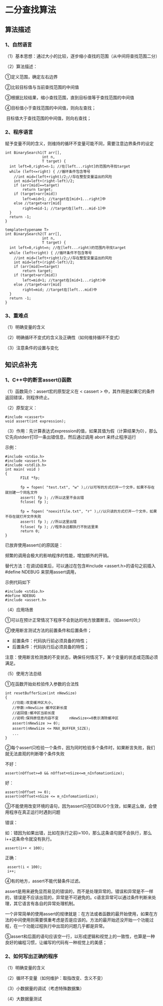 # 二分查找算法

## 算法描述

### 1、自然语言

（1）基本思想：通过大小的比较，逐步缩小查找的范围（从中间将查找范围二分）

（2）算法描述：

①定义范围，确定左右边界

②比较目标值与当前查找范围的中间值

③根据比较结果，缩小查找范围，直到目标值等于查找范围的中间值

④目标值小于查找范围的中间值，则向左查找；

​    目标值大于查找范围的中间值，则向右查找；

### 2、程序语言

赋予变量不同的含义，则维持的循环不变量可能不同，需要注意边界条件的设定

```
int BinarySearch1(T arr[],
                 int n,
                 T target) {
  int left=0,right=n-1; //在[left...right]的范围内寻找target
  while (left<=right) { //循环条件包含等号
    //int mid=(left+right)/2;//存在整型变量溢出的风险
    int mid=left+(right-left)/2;
    if (arr[mid]==target)
        return target;
    if (target>arr[mid])
        left=mid+1; //target在[mid+1...right]中
    else //target<arr[mid]
        right=mid-1; //target在[left...mid-1]中
  }
  return -1;
}
```

```
template<typename T>
int BinarySearch2(T arr[],
                 int n,
                 T target) {
  int left=0,right=n; //在[left...right)的范围内寻找target
  while (left<right) { //循环条件不包含等号
    //int mid=(left+right)/2;//存在整型变量溢出的风险
    int mid=left+(right-left)/2;
    if (arr[mid]==target)
        return target;
    if (target>arr[mid])
        left=mid+1; //target在[mid+1...right)中
    else //target<arr[mid]
        right=mid; //target在[left...mid)中
  }
  return -1;
}
```

### 3、重难点

（1）明确变量的含义

（2）明确循环不变式的含义及正确性（如何维持循环不变式）

（3）注意条件的设置与变化

## 知识点补充

### 1、C++中的断言assert()函数

（1）函数简介：assert宏的原型定义在 < cassert > 中，其作用是如果它的条件返回错误，则程序终止。

（2）原型定义：

```
#include <cassert>
void assert(int expression);
```

（3）作用：先计算表达式expression的值，如果其值为假（计算结果为0），那么它先向stderr打印一条出错信息，然后通过调用 abort 来终止程序运行

示例：

```
#include <stdio.h>
#include <assert.h>
#include <stdlib.h>
int main( void )
{
       FILE *fp;
    
       fp = fopen( "test.txt", "w" );//以可写的方式打开一个文件，如果不存在就创建一个同名文件
       assert( fp ); //所以这里不会出错
       fclose( fp );
    
       fp = fopen( "noexitfile.txt", "r" );//以只读的方式打开一个文件，如果不存在就打开文件失败
       assert( fp ); //所以这里出错
       fclose( fp ); //程序永远都执行不到这里来
       return 0;
}
```

已放弃使用assert()的原因是：

频繁的调用会极大的影响程序的性能，增加额外的开销。

替代方法：在调试结束后，可以通过在包含#include <assert.h>的语句之前插入 #define NDEBUG 来禁用assert调用，

示例代码如下

```
#include <stdio.h>
#define NDEBUG
#include <assert.h>
```

（4）应用场景

①可以在预计正常情况下程序不会到达的地方放置断言。（如assert(0);）

②使用断言测试方法的前置条件和后置条件；

- 前置条件：代码执行前必须具备的特性；
- 后置条件：代码执行后必须具备的特性；

注意：使用断言检测类的不变状态，确保任何情况下，某个变量的状态或范围必须满足。

（5）使用方法总结

①在函数开始处检验传入参数的合法性

```
int resetBufferSize(int nNewSize)
{
　　//功能:改变缓冲区大小,
　　//参数:nNewSize 缓冲区新长度
　　//返回值:缓冲区当前长度 
　　//说明:保持原信息内容不变     nNewSize<=0表示清除缓冲区
　　assert(nNewSize >= 0);
　　assert(nNewSize <= MAX_BUFFER_SIZE);
　　...
}
```

②每个assert只检验一个条件，因为同时检验多个条件时，如果断言失败，我们就无法直观的判断哪个条件失败

不好：

```
assert(nOffset>=0 && nOffset+nSize<=m_nInfomationSize);
```

好：

```
assert(nOffset >= 0);
assert(nOffset+nSize <= m_nInfomationSize);
```

③不能使用改变环境的语句，因为assert只在DEBUG个生效，如果这么做，会使用程序在真正运行时遇到问题

错误：

如：错因为如果出错，比如在执行之前i=100，那么这条语句就不会执行，那么i++这条命令就没有执行。

```
assert(i++ < 100);
```

正确：

```
 assert(i < 100);
 i++;
```

④有的地方，assert不能代替条件过滤。

assert是用来避免显而易见的错误的，而不是处理异常的。错误和异常是不一样的，错误是不应该出现的，异常是不可避免的。c语言异常可以通过条件判断来处理，其它语言有各自的异常处理机制。

  一个非常简单的使用assert的规律就是：在方法或者函数的最开始使用，如果在方法的中间使用则需要慎重考虑是否是应该的。方法的最开始还没开始一个功能过程，在一个功能过程执行中出现的问题几乎都是异常。

⑤assert和后面的语句应该空一行，以形成逻辑和视觉上的一致性，也算是一种良好的编程习惯，让编写的代码有一种视觉上的美感；

### 2、如何写出正确的程序

（1）明确变量的含义

（2）循环不变量（如何维护：取指改变、含义不变）

（3）小数据量的调试（考虑特殊数据集）

（4）大数据量测试